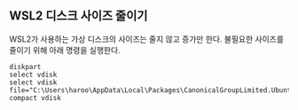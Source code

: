 WSL2 디스크 사이즈 줄이기
---

WSL2가 사용하는 가상 디스크의 사이즈는 줄지 않고 증가만 한다.
불필요한 사이즈를 줄이기 위해 아래 명령을 실행한다.

```
diskpart
select vdisk
select vdisk file="C:\Users\haroo\AppData\Local\Packages\CanonicalGroupLimited.UbuntuonWindows_79rhkp1fndgsc\LocalState\ext4.vhdx"
compact vdisk
```